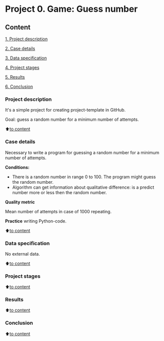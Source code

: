 # Project 0. Game: Guess number

## Content

[1. Project description](.README.md#Project-description)

[2. Case details](.README.md#Case-details)

[3. Data specification](.README.md#Data-specification)

[4. Project stages](.README.md#Project-stages)

[5. Results](.README.md#Results)

[6. Conclusion](.README.md#Conclusion)

### Project description

It's a simple project for creating project-template in GitHub.

Goal: guess a random number for a minimum number of attempts.

:arrow_up:[to content](.README.md#Content)

### Case details
Necessary to write a program for guessing a random number for a minimum number of attempts.

**Conditions:**
- There is a random number in range 0 to 100. The program might guess the random number.
- Algorithm can get information about qualitative difference: is a predict number more or less then the random number.

**Quality metric**

Mean number of attempts in case of 1000 repeating.

**Practice**
writing Python-code.

:arrow_up:[to content](.README.md#Content)

### Data specification
No external data.

:arrow_up:[to content](.README.md#Content)

### Project stages

:arrow_up:[to content](.README.md#Content)

### Results

:arrow_up:[to content](.README.md#Content)

### Conclusion

:arrow_up:[to content](.README.md#Content)